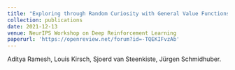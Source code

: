 ```yaml
---
title: "Exploring through Random Curiosity with General Value Functions"
collection: publications
date: 2021-12-13
venue: NeurIPS Workshop on Deep Reinforcement Learning
paperurl: 'https://openreview.net/forum?id=-TQEKIFvzAb'
---
```

Aditya Ramesh, Louis Kirsch, Sjoerd van Steenkiste, Jürgen Schmidhuber.
